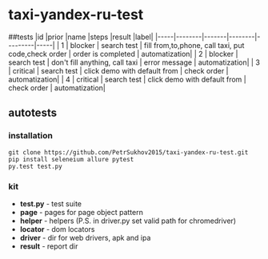 # taxi-yandex-ru-test

##tests
|id   |prior   |name   |steps   |result   |label|
|-----|--------|-------|--------|---------|-----|
| 1  | blocker  | search test  | fill from,to,phone, call taxi, put code,check order  |  order is completed | automatization|
|  2 | blocker  | search test  | don't fill anything, call taxi  | error message  | automatization|
| 3  |  critical | search test   | click demo with default from  | check order  | automatization|
| 4  |  critical | search test   | click demo with default from  | check order  | automatization|

## autotests
### installation
```
git clone https://github.com/PetrSukhov2015/taxi-yandex-ru-test.git
pip install seleneium allure pytest
py.test test.py
```

### kit
- **test.py** - test suite
- **page** - pages for page object pattern
- **helper** - helpers (P.S. in driver.py set valid path for chromedriver)
- **locator** - dom locators
- **driver** - dir for web drivers, apk and ipa
- **result** - report dir


